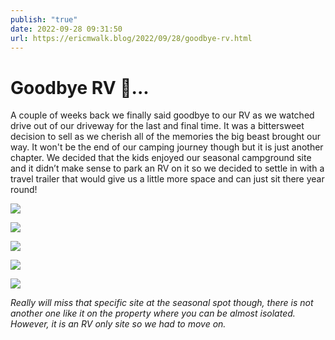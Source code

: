 ```yaml
---
publish: "true"
date: 2022-09-28 09:31:50
url: https://ericmwalk.blog/2022/09/28/goodbye-rv.html
---
```


# Goodbye RV 🚐...

A couple of weeks back we finally said goodbye to our RV as we watched drive out of our driveway for the last and final time. It was a bittersweet decision to sell as we cherish all of the memories the big beast brought our way. It won't be the end of our camping journey though but it is just another chapter. We decided that the kids enjoyed our seasonal campground site and it didn’t make sense to park an RV on it so we decided to settle in with a travel trailer that would give us a little more space and can just sit there year round!

![](https://ericmwalk.blog/uploads/2022/176c416253.jpg)

![](https://ericmwalk.blog/uploads/2022/166eeecaf6.jpg)

![](https://ericmwalk.blog/uploads/2022/1b54904606.jpg)

![](https://ericmwalk.blog/uploads/2022/7d87793add.jpg)

![](https://ericmwalk.blog/uploads/2022/cf00125b37.jpg)

*Really will miss that specific site at the seasonal spot though, there is not another one like it on the property where you can be almost isolated. However, it is an RV only site so we had to move on.*
